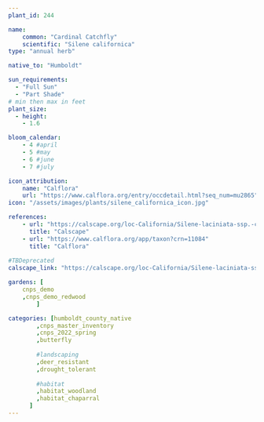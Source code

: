 ```yaml
---
plant_id: 244 

name: 
    common: "Cardinal Catchfly"  
    scientific: "Silene californica"     
type: "annual herb"

native_to: "Humboldt"

sun_requirements:
  - "Full Sun"
  - "Part Shade"
# min then max in feet
plant_size:
  - height: 
    - 1.6 

bloom_calendar: 
    - 4 #april
    - 5 #may
    - 6 #june
    - 7 #july

icon_attribution: 
    name: "Calflora"
    url: "https://www.calflora.org/entry/occdetail.html?seq_num=mu2865"
icon: "/assets/images/plants/silene_californica_icon.jpg"

references:
    - url: "https://calscape.org/loc-California/Silene-laciniata-ssp.-californica-(Cardinal-Catchfly)"
      title: "Calscape"
    - url: "https://www.calflora.org/app/taxon?crn=11084"
      title: "Calflora"
 
#TBDeprecated
calscape_link: "https://calscape.org/loc-California/Silene-laciniata-ssp.-californica-(Cardinal-Catchfly)"

gardens: [
    cnps_demo
    ,cnps_demo_redwood
        ]

categories: [humboldt_county_native
        ,cnps_master_inventory
        ,cnps_2022_spring
        ,butterfly
         
        #landscaping
        ,deer_resistant
        ,drought_tolerant
        
        #habitat
        ,habitat_woodland
        ,habitat_chaparral
      ]
---
```








